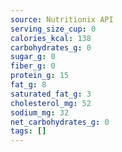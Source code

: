 ```yaml
---
source: Nutritionix API
serving_size_cup: 0
calories_kcal: 138
carbohydrates_g: 0
sugar_g: 0
fiber_g: 0
protein_g: 15
fat_g: 8
saturated_fat_g: 3
cholesterol_mg: 52
sodium_mg: 32
net_carbohydrates_g: 0
tags: []
---
```

